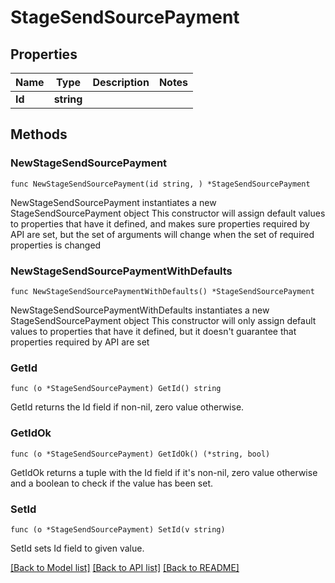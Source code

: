 # StageSendSourcePayment

## Properties

Name | Type | Description | Notes
------------ | ------------- | ------------- | -------------
**Id** | **string** |  | 

## Methods

### NewStageSendSourcePayment

`func NewStageSendSourcePayment(id string, ) *StageSendSourcePayment`

NewStageSendSourcePayment instantiates a new StageSendSourcePayment object
This constructor will assign default values to properties that have it defined,
and makes sure properties required by API are set, but the set of arguments
will change when the set of required properties is changed

### NewStageSendSourcePaymentWithDefaults

`func NewStageSendSourcePaymentWithDefaults() *StageSendSourcePayment`

NewStageSendSourcePaymentWithDefaults instantiates a new StageSendSourcePayment object
This constructor will only assign default values to properties that have it defined,
but it doesn't guarantee that properties required by API are set

### GetId

`func (o *StageSendSourcePayment) GetId() string`

GetId returns the Id field if non-nil, zero value otherwise.

### GetIdOk

`func (o *StageSendSourcePayment) GetIdOk() (*string, bool)`

GetIdOk returns a tuple with the Id field if it's non-nil, zero value otherwise
and a boolean to check if the value has been set.

### SetId

`func (o *StageSendSourcePayment) SetId(v string)`

SetId sets Id field to given value.



[[Back to Model list]](../README.md#documentation-for-models) [[Back to API list]](../README.md#documentation-for-api-endpoints) [[Back to README]](../README.md)


